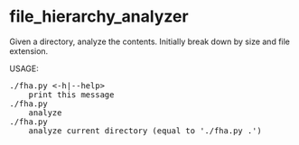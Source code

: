 file_hierarchy_analyzer
=======================

Given a directory, analyze the contents. Initially break down by size and file extension.

USAGE:

<pre>
./fha.py <-h|--help>
    print this message
./fha.py <directory>
    analyze <directory>
./fha.py
    analyze current directory (equal to './fha.py .')
</pre>

